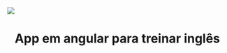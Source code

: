 
<img src="https://img.shields.io/static/v1?label=App-Tradutor&color=7159c1&style=for-the-badge&logo=ghost"/>

<h1 align="center">App em angular para treinar inglês</h1>
